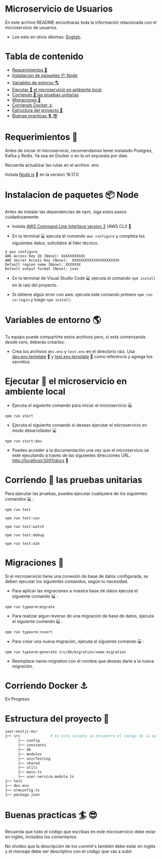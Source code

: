 # Microservicio de Usuarios

En este archivo README encontraras toda la información relacionada con el microservicio de usuarios.

* Lee esto en otros idiomas: [English](README.md).

# Tabla de contenido
  - [Requerimientos :page_facing_up:](#Requirements)
  - [Instalacion de paquetes :package: Node](#Node-package-installation)
  - [Variables de entorno :earth_americas:](#Environment-Variables)
  - [Ejecutar :bicyclist: el microservicio en ambiente local ](#Run-the-microservice-in-local-environment)
  - [Corriendo :bicyclist: las pruebas unitarias](#Running-tests)
  - [Migraciones :rocket:](#Migrations)
  - [Corriendo Docker :anchor:](#Run-Docker)
  - [Estructura del proyecto :file_folder:](#Project-structure)
  - [Buenas practicas :surfer: :sunglasses:](#Good-practices)

# <a name="Requirements">Requerimientos :page_facing_up:</a> 

Antes de iniciar el microservicio, recomendamos tener instalado Postgres, Kafka y Redis. Ya sea en Docker o en la url expuesta por dale.

Recuerda actualizar las rutas en el archivo .env

Instala [Node.js](https://nodejs.org/es/ 'Node') :link: en la version 16.17.0

# <a name="Node-package-installation">Instalacion de paquetes :package: Node</a>   

Antes de instalar las dependencias de npm, siga estos pasos cuidadosamente.

- Instala [AWS Command Line Interface version 2](https://docs.aws.amazon.com/cli/latest/userguide/getting-started-install.html 'AWS Command Line Interface') (AWS CLI) :link:.

- En tu terminal :computer: ejecuta el comando `aws configure` y completa los siguientes datos, solicitalos al líder técnico.

```shell
$ aws configure
AWS Access Key ID [None]: XXXXXXXXXXX
AWS Secret Access Key [None]:  XXXXXXXXXXXXXXXXXXXXXX
Default region name [None]: XXXXXXX
Default output format [None]: json
```


- En tu terminal de Visual Studio Code :computer: ejecuta el comando `npm install` en la raíz del proyecto.

- Si obtiene algún error con aws:
ejecuta este comando primero `npm run co:login` y luego `npm install`.

# <a name="Environment-Variables">Variables de entorno :earth_americas:</a>  

Tu equipo puede compartirte estos archivos pero, si está comenzando desde cero, deberás crearlos:

- Crea los archivos `dev.env` y `test.env` en el directorio raíz. Usa [dev.env.template](./dev.env.template) :link: y [test.env.template](./test.env.template) :link: como referencia y agrega tus secretos.

# <a name="Run-the-microservice-in-local-environment">Ejecutar :bicyclist: el microservicio en ambiente local</a>   

- Ejecuta el siguiente comando para iniciar el microservicio :computer:

```shell
npm run start
```

- Ejecuta el siguiente comando si deseas ejecutar el microservicio en modo desarrollador :computer:

```shell
npm run start:dev
```

- Puedes acceder a la documentación una vez que el microservicio se esté ejecutando a través de las siguientes direcciones URL. [http://localhost:5001/docs]('http://localhost:5001/docs') :link:

# <a name="Running-tests">Corriendo :bicyclist: las pruebas unitarias</a> 

Para ejecutar las pruebas, puedes ejecutar cualquiera de los siguientes comandos :computer: :

```shell
npm run test
```

```shell
npm run test:cov
```

```shell
npm run test:watch
```

```shell
npm run test:debug
```

```shell
npm run test:e2e
```

# <a name="Migrations">Migraciones :rocket:</a> 

Si el microservicio tiene una conexión de base de datos configurada, se deben ejecutar los siguientes comandos, según tu necesidad.

- Para aplicar las migraciones a nuestra base de datos ejecuta el siguiente comando :computer: :

```shell
npm run typeorm:migrate
```

- Para realizar algun reverso de una migración de base de datos, ejecuta el siguiente comando :computer: :

```shell
npm run typeorm:revert
```

- Para crear una nueva migración, ejecuta el siguiente comando :computer: :

```shell
npm run typeorm:generate src/db/migration/name-migration
```
- Reemplace name-migration con el nombre que deseas darle a la nueva migración.

# <a name="Run-Docker">Corriendo Docker :anchor:</a>

En Progreso

# <a name="Project-structure">Estructura del proyecto :file_folder:</a>  


```sh
user-nestjs-ms/
├── src              # En esta carpeta se encuentra el codigo de la aplicacion
      ├── config
      ├── constants
      ├── db
      ├── modules
      ├── unitTesting
      ├── shared
      ├── utils
      ├── main.ts
      ├── user-service.module.ts
├── test
├── dev.env
├── ormconfig.ts
├── package.json
```
# <a name="Good-practices">Buenas practicas :surfer: :sunglasses:</a> 

Recuerda que todo el código que escribas en este microservicio debe estar en inglés, incluidos los comentarios.

No olvides que la descripción de los commit's también debe estar en inglés y el mensaje debe ser descriptivo con el código que vas a subir.